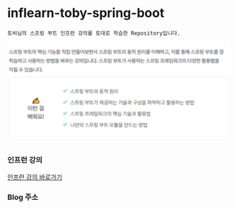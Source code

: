 # inflearn-toby-spring-boot

```
토비님의 스프링 부트 인프런 강의를 토대로 학습한 Repository입니다.
```
![img.png](img.png)

### 인프런 강의
[인프런 강의 바로가기](https://www.inflearn.com/course/%ED%86%A0%EB%B9%84-%EC%8A%A4%ED%94%84%EB%A7%81%EB%B6%80%ED%8A%B8-%EC%9D%B4%ED%95%B4%EC%99%80%EC%9B%90%EB%A6%AC/dashboard)

### Blog 주소